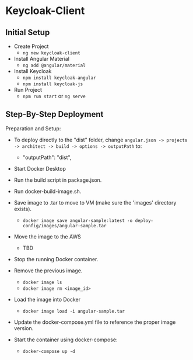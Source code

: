 # Keycloak-Client

## Initial Setup
* Create Project
  * `ng new keycloak-client`
* Install Angular Material
  * `ng add @angular/material`
* Install Keycloak
  * `npm install keycloak-angular`
  * `npm install keycloak-js`
* Run Project
  * `npm run start` or `ng serve`

## Step-By-Step Deployment

Preparation and Setup:
* To deploy directly to the "dist" folder, change `angular.json -> projects -> architect -> build -> options -> outputPath` to:
  * "outputPath": "dist",

* Start Docker Desktop
* Run the build script in package.json.
* Run docker-build-image.sh.
* Save image to .tar to move to VM (make sure the 'images' directory exists).
  * `docker image save angular-sample:latest -o deploy-config/images/angular-sample.tar`
* Move the image to the AWS
  * TBD
* Stop the running Docker container.
* Remove the previous image.
  * `docker image ls`
  * `docker image rm <image_id>`
* Load the image into Docker
  * `docker image load -i angular-sample.tar`
* Update the docker-compose.yml file to reference the proper image version.
* Start the container using docker-compose:
  * `docker-compose up -d`
